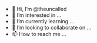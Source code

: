 - 👋 Hi, I’m @theuncalled
- 👀 I’m interested in ...
- 🌱 I’m currently learning ...
- 💞️ I’m looking to collaborate on ...
- 📫 How to reach me ...

<!---
theuncalled/theuncalled is a ✨ special ✨ repository because its `README.md` (this file) appears on your GitHub profile.
You can click the Preview link to take a look at your changes.
--->
